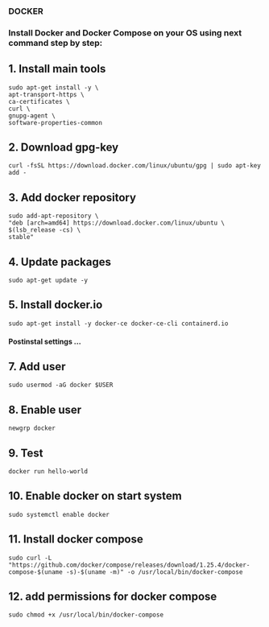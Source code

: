 ### DOCKER
### Install Docker and Docker Compose on your OS using next command step by step:

## 1. Install main tools

    sudo apt-get install -y \
    apt-transport-https \
    ca-certificates \
    curl \
    gnupg-agent \
    software-properties-common

## 2. Download gpg-key

    curl -fsSL https://download.docker.com/linux/ubuntu/gpg | sudo apt-key add -

## 3. Add docker repository
    sudo add-apt-repository \
    "deb [arch=amd64] https://download.docker.com/linux/ubuntu \
    $(lsb_release -cs) \
    stable"
## 4. Update packages

    sudo apt-get update -y

## 5. Install docker.io
    sudo apt-get install -y docker-ce docker-ce-cli containerd.io

#### Postinstal settings ...

## 7. Add user
    sudo usermod -aG docker $USER
## 8. Enable user
    newgrp docker
## 9. Test
    docker run hello-world
## 10. Enable docker on start system
    sudo systemctl enable docker

## 11. Install docker compose
    sudo curl -L "https://github.com/docker/compose/releases/download/1.25.4/docker-compose-$(uname -s)-$(uname -m)" -o /usr/local/bin/docker-compose
## 12. add permissions for docker compose
    sudo chmod +x /usr/local/bin/docker-compose
